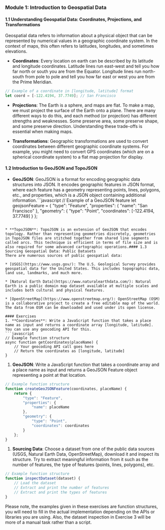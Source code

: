 ### Module 1: Introduction to Geospatial Data
#### 1.1 Understanding Geospatial Data: Coordinates, Projections, and Transformations
Geospatial data refers to information about a physical object that can be represented by numerical values in a geographic coordinate system. In the context of maps, this often refers to latitudes, longitudes, and sometimes elevations.

* **Coordinates**: Every location on earth can be described by its latitude and longitude coordinates. Latitude lines run east-west and tell you how far north or south you are from the Equator. Longitude lines run north-south from pole to pole and tell you how far east or west you are from the Prime Meridian.

```javascript
// Example of a coordinate in [longitude, latitude] format
let coord = [-122.4194, 37.7749]; // San Francisco

```

* **Projections**: The Earth is a sphere, and maps are flat. To make a map, we must project the surface of the Earth onto a plane. There are many different ways to do this, and each method (or projection) has different strengths and weaknesses. Some preserve area, some preserve shape, and some preserve direction. Understanding these trade-offs is essential when making maps.

* **Transformations**: Geographic transformations are used to convert coordinates between different geographic coordinate systems. For example, you might need to convert GPS coordinates (which are on a spherical coordinate system) to a flat map projection for display.
#### 1.2 Introduction to GeoJSON and TopoJSON

* **GeoJSON**: GeoJSON is a format for encoding geographic data structures into JSON. It encodes geographic features in JSON format, where each feature has a geometry representing points, lines, polygons, etc., and properties, which is a JSON object containing additional information.```javascript
// Example of a GeoJSON feature
let geojsonFeature = {
  "type": "Feature",
  "properties": {
    "name": "San Francisco"
  },
  "geometry": {
    "type": "Point",
    "coordinates": [-122.4194, 37.7749]
  }
};

```

* **TopoJSON**: TopoJSON is an extension of GeoJSON that encodes topology. Rather than representing geometries discretely, geometries in TopoJSON files are stitched together from shared line segments called arcs. This technique is efficient in terms of file size and is also required for some advanced cartographic operations.#### 1.3 Sourcing Geospatial Data: Public Datasets
There are numerous sources of public geospatial data:

* [USGS](https://www.usgs.gov/): The U.S. Geological Survey provides geospatial data for the United States. This includes topographic data, land use, landmarks, and much more.

* [Natural Earth Data](https://www.naturalearthdata.com/): Natural Earth is a public domain map dataset available at multiple scales and includes both cultural and physical features.

* [OpenStreetMap](https://www.openstreetmap.org/): OpenStreetMap (OSM) is a collaborative project to create a free editable map of the world. The data from OSM can be downloaded and used under its open license.

#### Exercises
1. **Coordinates**: Write a JavaScript function that takes a place name as input and returns a coordinate array [longitude, latitude]. You can use any geocoding API for this.
```javascript
// Example function structure
async function getCoordinates(placeName) {
    // Your geocoding API call goes here
    // Return the coordinates as [longitude, latitude]
}

```
1. **GeoJSON**: Write a JavaScript function that takes a coordinate array and a place name as input and returns a GeoJSON Feature object representing a point at that location.
```javascript
// Example function structure
function createGeoJSONFeature(coordinates, placeName) {
    return {
        "type": "Feature",
        "properties": {
            "name": placeName
        },
        "geometry": {
            "type": "Point",
            "coordinates": coordinates
        }
    };
}

```
1. **Sourcing Data**: Choose a dataset from one of the public data sources (USGS, Natural Earth Data, OpenStreetMap), download it and inspect its structure. Try to extract meaningful information from it such as the number of features, the type of features (points, lines, polygons), etc.
```javascript
// Example function structure
function inspectDataset(dataset) {
    // Load the dataset
    // Extract and print the number of features
    // Extract and print the types of features
}

```
Please note, the examples given in these exercises are function structures, you will need to fill in the actual implementation depending on the APIs or libraries you are using. Also, the dataset inspection in Exercise 3 will be more of a manual task rather than a script.

